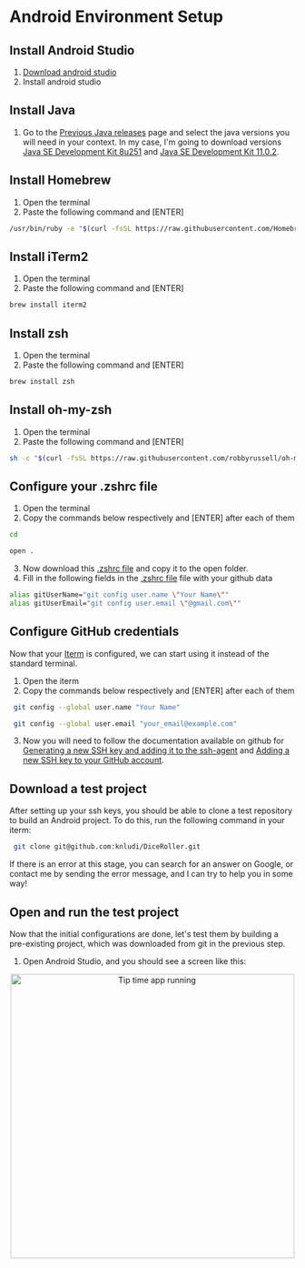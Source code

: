 # Android Environment Setup

## Install Android Studio
1. [Download android studio]
2. Install android studio

## Install Java
1. Go to the [Previous Java releases] page and select the java versions you will need in your context. In my case, I'm going to download versions [Java SE Development Kit 8u251] and [Java SE Development Kit 11.0.2].

## Install Homebrew
1. Open the terminal
2. Paste the following command and [ENTER]
```sh
/usr/bin/ruby -e "$(curl -fsSL https://raw.githubusercontent.com/Homebrew/install/master/install)"
```
## Install iTerm2
1. Open the terminal
2. Paste the following command and [ENTER]
```sh
brew install iterm2
```

## Install zsh
1. Open the terminal
2. Paste the following command and [ENTER]
```sh
brew install zsh
```

## Install oh-my-zsh
1. Open the terminal
2. Paste the following command and [ENTER]
```sh
sh -c "$(curl -fsSL https://raw.githubusercontent.com/robbyrussell/oh-my-zsh/master/tools/install.sh)"
```

## Configure your .zshrc file
1. Open the terminal
2. Copy the commands below respectively and [ENTER] after each of them

```sh
cd
```

```sh
open .
```
3. Now download this [.zshrc file] and copy it to the open folder.
4. Fill in the following fields in the [.zshrc file] file with your github data
```sh
alias gitUserName="git config user.name \"Your Name\""
alias gitUserEmail="git config user.email \"@gmail.com\""
```

## Configure GitHub credentials

Now that your [Iterm] is configured, we can start using it instead of the standard terminal.

1. Open the iterm
2. Copy the commands below respectively and [ENTER] after each of them
```sh
 git config --global user.name "Your Name"
```
```sh
 git config --global user.email "your_email@example.com"
```

3. Now you will need to follow the documentation available on github for [Generating a new SSH key and adding it to the ssh-agent] and [Adding a new SSH key to your GitHub account].

## Download a test project 

After setting up your ssh keys, you should be able to clone a test repository to build an Android project. To do this, run the following command in your iterm:
```sh
 git clone git@github.com:knludi/DiceRoller.git
```
If there is an error at this stage, you can search for an answer on Google, or contact me by sending the error message, and I can try to help you in some way!

## Open and run the test project

Now that the initial configurations are done, let's test them by building a pre-existing project, which was downloaded from git in the previous step.

1. Open Android Studio, and you should see a screen like this:

<div align="center">
<img align="center" alt="Tip time app running" height="500" src="https://github.com/knludi/android-environment-setup/blob/master/README/home-android-studio.png">
</div>




   [download android studio]: <https://developer.android.com/studio>
   [.zshrc file]: <https://github.com/knludi/android-environment-setup/blob/master/.zshrc>
   [Previous Java releases]: <https://www.oracle.com/java/technologies/downloads/archive/>
   [Java SE Development Kit 11.0.2]: <https://download.oracle.com/otn/java/jdk/11.0.2+9/f51449fcd52f4d52b93a989c5c56ed3c/jdk-11.0.2_osx-x64_bin.dmg>
   [Java SE Development Kit 8u251]: <https://www.oracle.com/java/technologies/javase/javase8u211-later-archive-downloads.html#license-lightbox>
   [Iterm]: <https://iterm2.com/>
   [Generating a new SSH key and adding it to the ssh-agent]: <https://docs.github.com/en/authentication/connecting-to-github-with-ssh/generating-a-new-ssh-key-and-adding-it-to-the-ssh-agent>
   [Adding a new SSH key to your GitHub account]: <https://docs.github.com/en/authentication/connecting-to-github-with-ssh/adding-a-new-ssh-key-to-your-github-account>



   

